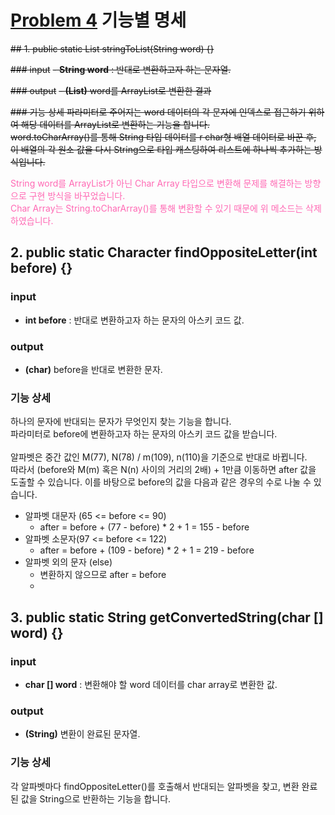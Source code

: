 # [Problem 4](https://www.notion.so/4-2b52442d0b8045b9856edcbaa1700e62) 기능별 명세

~~## 1. public static List<String> stringToList(String word) {}~~

~~### input~~
~~- **String word** : 반대로 변환하고자 하는 문자열.~~

~~### output~~
~~- **(List<String>)** word를 ArrayList로 변환한 결과~~

~~### 기능 상세
파라미터로 주어지는 word 데이터의 각 문자에 인덱스로 접근하기 위하여 해당 데이터를 ArrayList로 변환하는 기능을 합니다.</br>
word.toCharArray()를 통해 String 타입 데이터를    r char형 배열 데이터로 바꾼 후, 이 배열의 각 원소 값을 다시 String으로 타입 캐스팅하여 리스트에 하나씩 추가하는 방식입니다.~~

<span style="color:hotpink">
String word를 ArrayList가 아닌 Char Array 타입으로 변환해 문제를 해결하는 방향으로 구현 방식을 바꾸었습니다.</br>
Char Array는 String.toCharArray()를 통해 변환할 수 있기 때문에 위 메소드는 삭제하였습니다.
</span>

## 2. public static Character findOppositeLetter(int before) {}

### input
- **int before** : 반대로 변환하고자 하는 문자의 아스키 코드 값.

### output
- **(char)** before을 반대로 변환한 문자.

### 기능 상세
하나의 문자에 반대되는 문자가 무엇인지 찾는 기능을 합니다.</br>
파라미터로 before에 변환하고자 하는 문자의 아스키 코드 값을 받습니다.</br></br>
알파벳은 중간 값인 M(77), N(78) / m(109), n(110)을 기준으로 반대로 바뀝니다.</br>
따라서 (before와 M(m) 혹은 N(n) 사이의 거리의 2배) + 1만큼 이동하면 after 값을 도출할 수 있습니다. 이를 바탕으로 before의 값을 다음과 같은 경우의 수로 나눌 수 있습니다.
- 알파벳 대문자 (65 <= before <= 90)
  - after = before + (77 - before) * 2 + 1 = 155 - before
- 알파벳 소문자(97 <= before <= 122)
  - after = before + (109 - before) * 2 + 1 = 219 - before
- 알파벳 외의 문자 (else)
  - 변환하지 않으므로 after = before
  - 
## 3. public static String getConvertedString(char [] word) {}

### input
- **char [] word** : 변환해야 할 word 데이터를 char array로 변환한 값.

### output
- **(String)** 변환이 완료된 문자열.

### 기능 상세
각 알파벳마다 findOppositeLetter()를 호출해서 반대되는 알파벳을 찾고, 변환 완료된 값을 String으로 반환하는 기능을 합니다.
